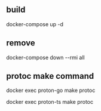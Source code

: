 ## build

docker-compose up -d

## remove 

docker-compose down --rmi all

## protoc make command

docker exec proton-go make protoc

docker exec proton-ts make protoc